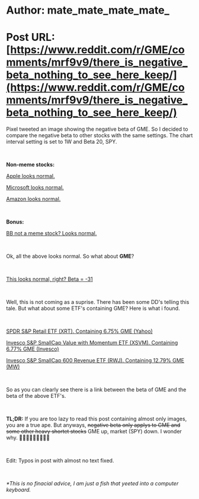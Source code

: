 # Author: mate_mate_mate_mate_
# Post URL: [https://www.reddit.com/r/GME/comments/mrf9v9/there_is_negative_beta_nothing_to_see_here_keep/](https://www.reddit.com/r/GME/comments/mrf9v9/there_is_negative_beta_nothing_to_see_here_keep/)


Pixel tweeted an image showing the negative beta of GME. So I decided to compare the negative beta to other stocks with the same settings. The chart interval setting is set to 1W and Beta 20, SPY.

&#x200B;

**Non-meme stocks:**

[Apple looks normal.](https://preview.redd.it/kk9xp2iwect61.png?width=2297&format=png&auto=webp&s=09d22788fbe2eff45b0e47c42f0fb90208e1593e)

[Microsoft looks normal.](https://preview.redd.it/46erpmvxect61.png?width=2297&format=png&auto=webp&s=0b394f0846c34fbe551f107b55aa01c82fcc8e8d)

[Amazon looks normal.](https://preview.redd.it/3imowmszect61.png?width=2297&format=png&auto=webp&s=d8f6209fbccc35e2a03173079d6cae35f11e0713)

&#x200B;

**Bonus:**

[BB not a meme stock? Looks normal.](https://preview.redd.it/l5rbutguect61.png?width=2297&format=png&auto=webp&s=7f28ab6b26b3c7e3f36ad028fdd19f972463822f)

&#x200B;

Ok, all the above looks normal. So what about **GME**?

&#x200B;

[This looks normal, right? Beta = -31](https://preview.redd.it/odyv4qrqect61.png?width=2297&format=png&auto=webp&s=55a49bc447d02ef2b3ef998ace74eed69301ba1e)

&#x200B;

Well, this is not coming as a suprise. There has been some DD's telling this tale. But what about some ETF's containing GME? Here is what i found.

&#x200B;

[SPDR S&P Retail ETF \(XRT\). Containing 6.75&#37; GME \(Yahoo\)](https://preview.redd.it/2amemmkcect61.png?width=2297&format=png&auto=webp&s=51459e5dfbb52b54d7b42b27c3638906f29d31bd)

[Invesco S&P SmallCap Value with Momentum ETF \(XSVM\). Containing 6.77&#37; GME \(Invesco\)](https://preview.redd.it/g8bg6orbect61.png?width=2297&format=png&auto=webp&s=1fa56ef5612ef344890005ac5bdd8a685b75600b)

[Invesco S&P SmallCap 600 Revenue ETF \(RWJ\). Containing 12.79&#37; GME \(MW\)](https://preview.redd.it/ahct7746ect61.png?width=2297&format=png&auto=webp&s=4552b80b7c9b9330f5e0d153e35c1c5f4ef76eb1)

&#x200B;

So as you can clearly see there is a link between the beta of GME and the beta of the above ETF's.

&#x200B;

**TL;DR:** If you are too lazy to read this post containing almost only images, you are a true ape. But anyways, ~~negative beta only applys to GME and some other heavy shortet stocks~~ GME up, market (SPY) down. I wonder why. 🚀🚀🚀🚀🚀🚀🚀🚀🚀

&#x200B;

Edit: Typos in post with almost no text fixed.

&#x200B;

*\*This is no finacial advice, I am just a fish that yeeted into a computer keyboard.*